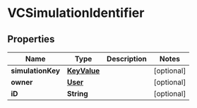 

# VCSimulationIdentifier


## Properties

| Name | Type | Description | Notes |
|------------ | ------------- | ------------- | -------------|
|**simulationKey** | [**KeyValue**](KeyValue.md) |  |  [optional] |
|**owner** | [**User**](User.md) |  |  [optional] |
|**iD** | **String** |  |  [optional] |




